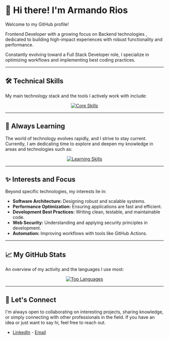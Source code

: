 # 👋 Hi there! I'm Armando Rios

Welcome to my GitHub profile!

Frontend Developer with a growing focus on Backend technologies , dedicated to building high-impact experiences with robust functionality and performance.

Constantly evolving toward a Full Stack Developer role, I specialize in optimizing workflows and implementing best coding practices.

---

## 🛠️ Technical Skills

My main technology stack and the tools I actively work with include:

<p align="center">
  <a href="https://skillicons.dev">
    <img src="https://skillicons.dev/icons?i=js,typescript,react,tailwind,astro,nodejs,express,mongodb,postgresql,docker,githubactions" alt="Core Skills" />
  </a>
</p>

---

## 🌱 Always Learning

The world of technology evolves rapidly, and I strive to stay current. Currently, I am dedicating time to explore and deepen my knowledge in areas and technologies such as:

<p align="center">
  <a href="https://skillicons.dev">
    <img src="https://skillicons.dev/icons?i=next,rust,aws,azure,gcp,kubernetes,cs,net,powershell" alt="Learning Skills" />
  </a>
</p>

---

## ✨ Interests and Focus

Beyond specific technologies, my interests lie in:

-   **Software Architecture:** Designing robust and scalable systems.
-   **Performance Optimization:** Ensuring applications are fast and efficient.
-   **Development Best Practices:** Writing clean, testable, and maintainable code.
-   **Web Security:** Understanding and applying security principles in development.
-   **Automation:** Improving workflows with tools like GitHub Actions.

---

## 📈 My GitHub Stats

An overview of my activity and the languages I use most:

<p align="center">
  <a href="https://github.com/armando-rios">
    <img src="https://github-readme-stats.vercel.app/api/top-langs/?username=armando-rios&layout=compact&theme=tokyonight" alt="Top Languages" />
  </a>
</p>

---

## 🤝 Let's Connect

I'm always open to collaborating on interesting projects, sharing knowledge, or simply connecting with other professionals in the field. If you have an idea or just want to say hi, feel free to reach out.

-   [LinkedIn](https://linkedin.com/in/armando-rios-dev) -   [Email](mailto:armandorios.dev@gmail.com)

